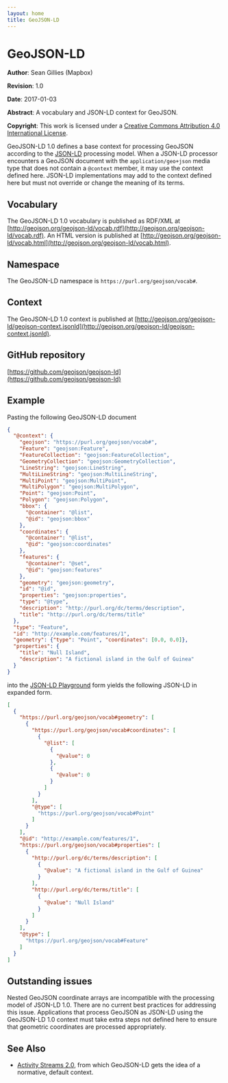 ```yaml
---
layout: home
title: GeoJSON-LD
---
```


# GeoJSON-LD

**Author**: Sean Gillies (Mapbox)

**Revision**: 1.0

**Date**: 2017-01-03

**Abstract**: A vocabulary and JSON-LD context for GeoJSON.

**Copyright**: This work is licensed under a [Creative Commons Attribution 4.0
International License](http://creativecommons.org/licenses/by/4.0/).

GeoJSON-LD 1.0 defines a base context for processing GeoJSON according to the
[JSON-LD](https://www.w3.org/TR/json-ld/) processing model. When a JSON-LD
processor encounters a GeoJSON document with the `application/geo+json` media
type that does not contain a `@context` member, it may use the context defined
here. JSON-LD implementations may add to the context defined here but must not
override or change the meaning of its terms.

## Vocabulary

The GeoJSON-LD 1.0 vocabulary is published as RDF/XML at
[http://geojson.org/geojson-ld/vocab.rdf](http://geojson.org/geojson-ld/vocab.rdf).
An HTML version is published at
[http://geojson.org/geojson-ld/vocab.html](http://geojson.org/geojson-ld/vocab.html).

## Namespace

The GeoJSON-LD namespace is `https://purl.org/geojson/vocab#`.

## Context

The GeoJSON-LD 1.0 context is published at
[http://geojson.org/geojson-ld/geojson-context.jsonld](http://geojson.org/geojson-ld/geojson-context.jsonld).

## GitHub repository

[https://github.com/geojson/geojson-ld](https://github.com/geojson/geojson-ld)

## Example

Pasting the following GeoJSON-LD document

```json
{
  "@context": {
    "geojson": "https://purl.org/geojson/vocab#",
    "Feature": "geojson:Feature",
    "FeatureCollection": "geojson:FeatureCollection",
    "GeometryCollection": "geojson:GeometryCollection",
    "LineString": "geojson:LineString",
    "MultiLineString": "geojson:MultiLineString",
    "MultiPoint": "geojson:MultiPoint",
    "MultiPolygon": "geojson:MultiPolygon",
    "Point": "geojson:Point",
    "Polygon": "geojson:Polygon",
    "bbox": {
      "@container": "@list",
      "@id": "geojson:bbox"
    },
    "coordinates": {
      "@container": "@list",
      "@id": "geojson:coordinates"
    },
    "features": {
      "@container": "@set",
      "@id": "geojson:features"
    },
    "geometry": "geojson:geometry",
    "id": "@id",
    "properties": "geojson:properties",
    "type": "@type",
    "description": "http://purl.org/dc/terms/description",
    "title": "http://purl.org/dc/terms/title"
  },
  "type": "Feature",
  "id": "http://example.com/features/1",
  "geometry": {"type": "Point", "coordinates": [0.0, 0.0]},
  "properties": {
    "title": "Null Island",
    "description": "A fictional island in the Gulf of Guinea"
  }
}
```

into the [JSON-LD Playground](http://json-ld.org/playground/) form yields
the following JSON-LD in expanded form.

```json
[
  {
    "https://purl.org/geojson/vocab#geometry": [
      {
        "https://purl.org/geojson/vocab#coordinates": [
          {
            "@list": [
              {
                "@value": 0
              },
              {
                "@value": 0
              }
            ]
          }
        ],
        "@type": [
          "https://purl.org/geojson/vocab#Point"
        ]
      }
    ],
    "@id": "http://example.com/features/1",
    "https://purl.org/geojson/vocab#properties": [
      {
        "http://purl.org/dc/terms/description": [
          {
            "@value": "A fictional island in the Gulf of Guinea"
          }
        ],
        "http://purl.org/dc/terms/title": [
          {
            "@value": "Null Island"
          }
        ]
      }
    ],
    "@type": [
      "https://purl.org/geojson/vocab#Feature"
    ]
  }
]
```

## Outstanding issues

Nested GeoJSON coordinate arrays are incompatible with the processing model
of JSON-LD 1.0. There are no current best practices for addressing this issue.
Applications that process GeoJSON as JSON-LD using the GeoJSON-LD 1.0 context
must take extra steps not defined here to ensure that geometric coordinates
are processed appropriately.

## See Also

* [Activity Streams 2.0](https://www.w3.org/TR/activitystreams-core/), from
  which GeoJSON-LD gets the idea of a normative, default context.
